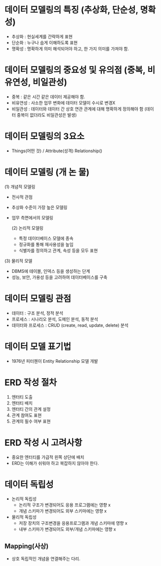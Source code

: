 # 데이터 모델링의 특징 (추상화, 단순성, 명확성)

- 추상화 : 현실세계를 간략하게 표현
- 단순화 : 누구나 숩게 이해하도록 표현
- 명확성 : 명확하게 의미 해석되어야 하고, 한 가지 의미를 가져야 함.

# 데이터 모델링의 중요성 및 유의점 (중복, 비유연성, 비일관성)

- 중복 : 같은 시간 같은 데이터 제공해야 함.
- 비유연성 : 사소한 업무 변화에 데이터 모델이 수시로 변경X
- 비일관성 : 데이터와 데이터 간 상호 연관 관계에 대해 명확하게 정의해야 함 (데이터 중복이 없더라도 비일관성은 발생)

# 데이터 모델링의 3요소

- Things(어떤 것) / Attribute(성격) Relationship()

# 데이터 모델링 (개 논 물)

(1) 개념적 모델링

- 전사적 관점
- 추상화 수준이 가장 높은 모델링
- 업무 측면에서의 모델링

  (2) 논리적 모델링

  - 특정 데이터베이스 모델에 종속
  - 정규화를 통해 재사용성을 높임
  - 식별자를 정의하고 관계, 속성 등을 모두 표현

(3) 물리적 모델

- DBMS에 테이블, 인덱스 등을 생성하는 단계
- 성능, 보안, 가용성 등을 고려하여 데이터베이스를 구축

# 데이터 모델링 관점

- 데이터 : 구조 분석, 정적 분석
- 프로세스 : 시나리오 분석, 도메인 분석, 동적 분석
- 데이터와 프로세스 : CRUD (create, read, update, delete) 분석

# 데이터 모델 표기법

- 1976년 피터첸이 Entity Relationship 모델 개발

# ERD 작성 절차

1. 엔터티 도출
2. 엔터티 배치
3. 엔터티 간의 관계 설정
4. 관계 참여도 표현
5. 관계의 필수 여부 표현

# ERD 작성 시 고려사항

- 중요한 엔터티를 가급적 왼쪽 상단에 배치
- ERD는 이해가 쉬워야 하고 복잡하지 않아야 한다.

# 데이터 독립성

- 논리적 독립성
  - 논리적 구조가 변경되어도 응용 프로그램에는 영향 x
  - 개념 스키마가 변경되어도 외부 스키마에는 영향 x
- 물리적 독립성
  - 저장 장치의 구조변경을 응용프로그램과 개념 스키마에 영향 x
  - 내부 스키마가 변경되어도 외부/개념 스키마에는 영향 x

## Mapping(사상)

- 상호 독립적인 개념을 연결해주는 다리.

#

